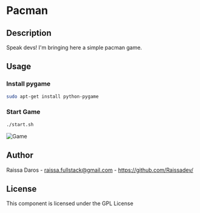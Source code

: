 # Pacman

## Description

Speak devs! I'm bringing here a simple pacman game.

## Usage
### Install pygame
```sh
sudo apt-get install python-pygame
```
### Start Game
```sh
./start.sh
```

![Game](https://user-images.githubusercontent.com/82960240/161394403-55d06e79-1837-4d46-a479-0f61ce6a11c3.png)


## Author
Raissa Daros - raissa.fullstack@gmail.com - https://github.com/Raissadev/

## License
This component is licensed under the GPL License

